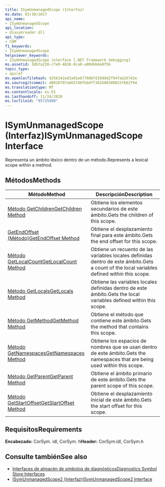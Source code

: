 ```yaml
---
title: ISymUnmanagedScope (Interfaz)
ms.date: 03/30/2017
api_name:
- ISymUnmanagedScope
api_location:
- diasymreader.dll
api_type:
- COM
f1_keywords:
- ISymUnmanagedScope
helpviewer_keywords:
- ISymUnmanagedScope interface [.NET Framework debugging]
ms.assetid: 3db7a220-cfe9-4810-8ca8-a094bb8e0f5b
topic_type:
- apiref
ms.openlocfilehash: 9256342ad3a91e6770d6fd19d9d2f94fab267d3e
ms.sourcegitcommit: d8020797a6657d0fbbdff362b80300815f682f94
ms.translationtype: MT
ms.contentlocale: es-ES
ms.lasthandoff: 11/24/2020
ms.locfileid: "95725890"
---
```

# <a name="isymunmanagedscope-interface"></a><span data-ttu-id="17177-102">ISymUnmanagedScope (Interfaz)</span><span class="sxs-lookup"><span data-stu-id="17177-102">ISymUnmanagedScope Interface</span></span>

<span data-ttu-id="17177-103">Representa un ámbito léxico dentro de un método.</span><span class="sxs-lookup"><span data-stu-id="17177-103">Represents a lexical scope within a method.</span></span>  
  
## <a name="methods"></a><span data-ttu-id="17177-104">Métodos</span><span class="sxs-lookup"><span data-stu-id="17177-104">Methods</span></span>  
  
|<span data-ttu-id="17177-105">Método</span><span class="sxs-lookup"><span data-stu-id="17177-105">Method</span></span>|<span data-ttu-id="17177-106">Descripción</span><span class="sxs-lookup"><span data-stu-id="17177-106">Description</span></span>|  
|------------|-----------------|  
|[<span data-ttu-id="17177-107">Método GetChildren</span><span class="sxs-lookup"><span data-stu-id="17177-107">GetChildren Method</span></span>](isymunmanagedscope-getchildren-method.md)|<span data-ttu-id="17177-108">Obtiene los elementos secundarios de este ámbito.</span><span class="sxs-lookup"><span data-stu-id="17177-108">Gets the children of this scope.</span></span>|  
|[<span data-ttu-id="17177-109">GetEndOffset (Método)</span><span class="sxs-lookup"><span data-stu-id="17177-109">GetEndOffset Method</span></span>](isymunmanagedscope-getendoffset-method.md)|<span data-ttu-id="17177-110">Obtiene el desplazamiento final para este ámbito.</span><span class="sxs-lookup"><span data-stu-id="17177-110">Gets the end offset for this scope.</span></span>|  
|[<span data-ttu-id="17177-111">Método GetLocalCount</span><span class="sxs-lookup"><span data-stu-id="17177-111">GetLocalCount Method</span></span>](isymunmanagedscope-getlocalcount-method.md)|<span data-ttu-id="17177-112">Obtiene un recuento de las variables locales definidas dentro de este ámbito.</span><span class="sxs-lookup"><span data-stu-id="17177-112">Gets a count of the local variables defined within this scope.</span></span>|  
|[<span data-ttu-id="17177-113">Método GetLocals</span><span class="sxs-lookup"><span data-stu-id="17177-113">GetLocals Method</span></span>](isymunmanagedscope-getlocals-method.md)|<span data-ttu-id="17177-114">Obtiene las variables locales definidas dentro de este ámbito.</span><span class="sxs-lookup"><span data-stu-id="17177-114">Gets the local variables defined within this scope.</span></span>|  
|[<span data-ttu-id="17177-115">Método GetMethod</span><span class="sxs-lookup"><span data-stu-id="17177-115">GetMethod Method</span></span>](isymunmanagedscope-getmethod-method.md)|<span data-ttu-id="17177-116">Obtiene el método que contiene este ámbito.</span><span class="sxs-lookup"><span data-stu-id="17177-116">Gets the method that contains this scope.</span></span>|  
|[<span data-ttu-id="17177-117">Método GetNamespaces</span><span class="sxs-lookup"><span data-stu-id="17177-117">GetNamespaces Method</span></span>](isymunmanagedscope-getnamespaces-method.md)|<span data-ttu-id="17177-118">Obtiene los espacios de nombres que se usan dentro de este ámbito.</span><span class="sxs-lookup"><span data-stu-id="17177-118">Gets the namespaces that are being used within this scope.</span></span>|  
|[<span data-ttu-id="17177-119">Método GetParent</span><span class="sxs-lookup"><span data-stu-id="17177-119">GetParent Method</span></span>](isymunmanagedscope-getparent-method.md)|<span data-ttu-id="17177-120">Obtiene el ámbito primario de este ámbito.</span><span class="sxs-lookup"><span data-stu-id="17177-120">Gets the parent scope of this scope.</span></span>|  
|[<span data-ttu-id="17177-121">Método GetStartOffset</span><span class="sxs-lookup"><span data-stu-id="17177-121">GetStartOffset Method</span></span>](isymunmanagedscope-getstartoffset-method.md)|<span data-ttu-id="17177-122">Obtiene el desplazamiento inicial de este ámbito.</span><span class="sxs-lookup"><span data-stu-id="17177-122">Gets the start offset for this scope.</span></span>|  
  
## <a name="requirements"></a><span data-ttu-id="17177-123">Requisitos</span><span class="sxs-lookup"><span data-stu-id="17177-123">Requirements</span></span>  

 <span data-ttu-id="17177-124">**Encabezado:** CorSym. idl, CorSym. h</span><span class="sxs-lookup"><span data-stu-id="17177-124">**Header:** CorSym.idl, CorSym.h</span></span>  
  
## <a name="see-also"></a><span data-ttu-id="17177-125">Consulte también</span><span class="sxs-lookup"><span data-stu-id="17177-125">See also</span></span>

- [<span data-ttu-id="17177-126">Interfaces de almacén de símbolos de diagnósticos</span><span class="sxs-lookup"><span data-stu-id="17177-126">Diagnostics Symbol Store Interfaces</span></span>](diagnostics-symbol-store-interfaces.md)
- [<span data-ttu-id="17177-127">ISymUnmanagedScope2 (Interfaz)</span><span class="sxs-lookup"><span data-stu-id="17177-127">ISymUnmanagedScope2 Interface</span></span>](isymunmanagedscope2-interface.md)

